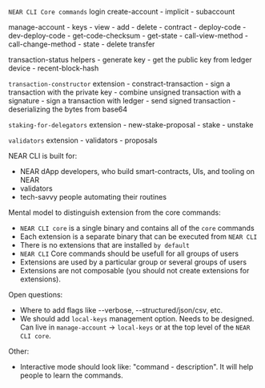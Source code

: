 `NEAR CLI Core commands`
login
create-account
    - implicit
    - subaccount
<!-- account Id is entered in this step -->
manage-account
    - keys
        - view
        - add
        - delete
    - contract
        - deploy-code
        - dev-deploy-code
        - get-code-checksum
        - get-state
        - call-view-method
        - call-change-method
    - state
    - delete
transfer
<!-- TODO: feels a bit out of place, but definitely important. Maybe we need to add other view functions and have 1 subcommand for them. Or it can be one of the helpers-->
transaction-status
helpers
    <!-- please, suggest other helpers -->
    - generate key
	- get the public key from ledger device
    - recent-block-hash

<!-- Currently it's a part of NEAR CLI Rust. Seems like a functionality for advanced users -->
`transaction-constructor` extension
    - constract-transaction
    - sign a transaction with the private key
	- combine unsigned transaction with a signature
	- sign a transaction with ledger
	- send signed transaction
	- deserializing the bytes from base64


`staking-for-delegators` extension
    - new-stake-proposal
    - stake
    - unstake

`validators` extension
    - validators
    - proposals

<!-- TODO: read about native staking and delegation -->

NEAR CLI is built for:
- NEAR dApp developers, who build smart-contracts, UIs, and tooling on NEAR
- validators
- tech-savvy people automating their routines

Mental model to distinguish extension from the core commands:
- `NEAR CLI core` is a single binary and contains all of the `core` commands
- Each extension is a separate binary that can be executed from `NEAR CLI`
- There is no extensions that are installed `by default`
- `NEAR CLI` Core commands should be usefull for all groups of users
- Extensions are used by a particular group or several groups of users
- Extensions are not composable (you should not create extensions for extensions).

Open questions:
- Where to add flags like --verbose, --structured/json/csv, etc.
- We should add `local-keys` management option. Needs to be designed. Can live in `manage-account` -> `local-keys` or at the top level of the `NEAR CLI core`.

Other:
- Interactive mode should look like: "command - description". It will help people to learn the commands. 
